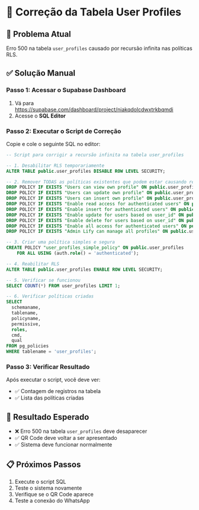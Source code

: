 # 🔧 Correção da Tabela User Profiles

## 🚨 Problema Atual
Erro 500 na tabela `user_profiles` causado por recursão infinita nas políticas RLS.

## ✅ Solução Manual

### Passo 1: Acessar o Supabase Dashboard
1. Vá para https://supabase.com/dashboard/project/niakqdolcdwxtrkbqmdi
2. Acesse o **SQL Editor**

### Passo 2: Executar o Script de Correção
Copie e cole o seguinte SQL no editor:

```sql
-- Script para corrigir a recursão infinita na tabela user_profiles

-- 1. Desabilitar RLS temporariamente
ALTER TABLE public.user_profiles DISABLE ROW LEVEL SECURITY;

-- 2. Remover TODAS as políticas existentes que podem estar causando recursão
DROP POLICY IF EXISTS "Users can view own profile" ON public.user_profiles;
DROP POLICY IF EXISTS "Users can update own profile" ON public.user_profiles;
DROP POLICY IF EXISTS "Users can insert own profile" ON public.user_profiles;
DROP POLICY IF EXISTS "Enable read access for authenticated users" ON public.user_profiles;
DROP POLICY IF EXISTS "Enable insert for authenticated users" ON public.user_profiles;
DROP POLICY IF EXISTS "Enable update for users based on user_id" ON public.user_profiles;
DROP POLICY IF EXISTS "Enable delete for users based on user_id" ON public.user_profiles;
DROP POLICY IF EXISTS "Enable all access for authenticated users" ON public.user_profiles;
DROP POLICY IF EXISTS "Admin Lify can manage all profiles" ON public.user_profiles;

-- 3. Criar uma política simples e segura
CREATE POLICY "user_profiles_simple_policy" ON public.user_profiles
    FOR ALL USING (auth.role() = 'authenticated');

-- 4. Reabilitar RLS
ALTER TABLE public.user_profiles ENABLE ROW LEVEL SECURITY;

-- 5. Verificar se funcionou
SELECT COUNT(*) FROM user_profiles LIMIT 1;

-- 6. Verificar políticas criadas
SELECT 
  schemaname,
  tablename,
  policyname,
  permissive,
  roles,
  cmd,
  qual
FROM pg_policies 
WHERE tablename = 'user_profiles';
```

### Passo 3: Verificar Resultado
Após executar o script, você deve ver:
- ✅ Contagem de registros na tabela
- ✅ Lista das políticas criadas

## 🎯 Resultado Esperado
- ❌ Erro 500 na tabela `user_profiles` deve desaparecer
- ✅ QR Code deve voltar a ser apresentado
- ✅ Sistema deve funcionar normalmente

## 📋 Próximos Passos
1. Execute o script SQL
2. Teste o sistema novamente
3. Verifique se o QR Code aparece
4. Teste a conexão do WhatsApp 